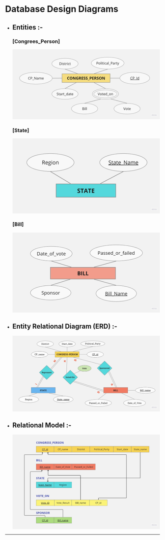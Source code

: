 # Database Design Diagrams

- ## Entities :-

     ### [Congrees_Person]
    <img src="./CONGRESS PERSON.jpg">
     
     ### [State]
    <img src="./STATE.jpg">
     
     ### [Bill]
    <img src="./BILL.jpg">

- ## Entity Relational Diagram (ERD) :-

    <img src="./ER DIAGRAM.jpg">

- ## Relational Model :-

    <img src="./RELATIONAL MODEL.jpg">

<hr>